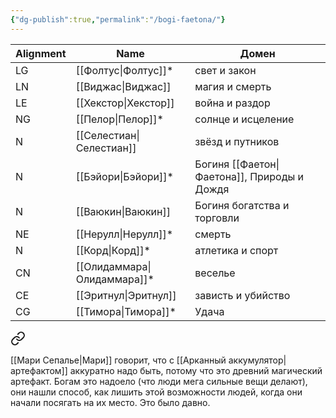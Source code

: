 ```yaml
---
{"dg-publish":true,"permalink":"/bogi-faetona/"}
---
```



| Alignment | Name | Домен |
| ---- | ---- | ---- |
| LG | [[Фолтус\|Фолтус]]* | свет и закон |
| LN | [[Виджас\|Виджас]] | магия и смерть |
| LE | [[Хекстор\|Хекстор]] | война и раздор |
| NG | [[Пелор\|Пелор]]* | солнце и исцеление |
| N | [[Селестиан\|Селестиан]] | звёзд и путников |
| N | [[Бэйори\|Бэйори]]* | Богиня [[Фаетон\|Фаетона]], Природы и Дождя |
| N | [[Ваюкин\|Ваюкин]] | Богиня богатства и торговли |
| NE | [[Нерулл\|Нерулл]]* | смерть |
| N | [[Корд\|Корд]]* | атлетика и спорт |
| CN | [[Олидаммара\|Олидаммара]]* | веселье |
| CE | [[Эритнул\|Эритнул]] | зависть и убийство |
| CG | [[Тимора\|Тимора]]* | Удача |

<div class="transclusion internal-embed is-loaded"><a class="markdown-embed-link" href="/3-marta-2024/#3de63b" aria-label="Open link"><svg xmlns="http://www.w3.org/2000/svg" width="24" height="24" viewBox="0 0 24 24" fill="none" stroke="currentColor" stroke-width="2" stroke-linecap="round" stroke-linejoin="round" class="svg-icon lucide-link"><path d="M10 13a5 5 0 0 0 7.54.54l3-3a5 5 0 0 0-7.07-7.07l-1.72 1.71"></path><path d="M14 11a5 5 0 0 0-7.54-.54l-3 3a5 5 0 0 0 7.07 7.07l1.71-1.71"></path></svg></a><div class="markdown-embed">



[[Мари Сепалье\|Мари]] говорит, что с [[Арканный аккумулятор\|артефактом]] аккуратно надо быть, потому что это древний магический артефакт. Богам это надоело (что люди мега сильные вещи делают), они нашли способ, как лишить этой возможности людей, когда они начали посягать на их место. Это было давно.  

</div></div>
